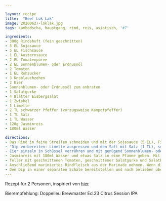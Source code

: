 ```yaml
---

layout: recipe
title:  "Beef Lok Lak"
image: 20200627-loklak.jpg
tags: kambodscha, hauptgang, rind, reis, asiatisch, '#7'

ingredients:
- 300g Rindshuft (fein geschnitten)
- 5 EL Sojasauce
- 5 EL Fischsauce
- 1 EL Austernsauce
- 2 EL Tomatenpüree
- 2 EL Sonnenblumen- oder Erdnussöl
- 2 Tomaten
- 1 EL Rohzucker
- 3 Knoblauchzehen
- 2 Eier
- Sonnenblumen- oder Erdnussöl zum anbraten
- 1 Salatgurke
- 4 Blätter Eisbergsalat
- 1 Zwiebel
- 1 Limette
- 2 TL schwarzer Pfeffer (vorzugsweise Kampotpfeffer)
- 1 TL Salz
- 1 TL Wasser
- 120g Jasminreis
- 180ml Wasser

directions:
- Das Rind in feine Streifen schneiden und mit der Sojasauce (5 EL), Fischsauce (5 EL), Austernsauce (1 EL), passierten Tomaten (2 EL), Zucker (1 EL), dem fein gewürfelten Knoblauch und Pflanzenöl (2 EL) marinieren. Anschließend in den Kühlschrank stellen und für mindestens 60 Minuten ruhen lassen.
- "Dip vorbereiten: Limette auspressen und den Saft mit Salz (1 TL), schwarzem Pfeffer (2 TL) und Wasser (1 TL) mischen. Anschließend in den Kühlschrank stellen.
- Eier einzeln in Schüssel verrühren und mit genügend Sonnenblumen- oder Erdnussöl zu einem Omelett fritieren"
- Jasminreis mit 180ml Wasser und etwas Salz in eine Pfanne geben. Mit geschlossenem Deckel zum Kochen bringen und anschliessend die Platte ausschalten. Den Deckel während mindestens 15 Minuten (je nach Reis) nicht öffnen. Der Reis sollte anschliessend gar sein. 
- Teller mit geschnittenen Tomaten, geschnittener Salatgurke und Salatblättern dekorieren. Später Reis und gebratenes Ei hinzufügen.
- Anschließend mariniertes Rindfleisch aus der Marinade nehmen. Wenn die gesamte Marinade mit angebraten wird, schmeckt das Gericht zu salzig. Pfanne mit etwas Öl anheizen und das Fleisch scharf anbraten. Optional kann die restliche Marinade noch erwärmt und separat zum nachwürzen bereitgestellt werden. Auf den vorbereiteten Tellern servieren. 
- Den Dip in einer separaten Schale bereitstellen und nach belieben über dem Gericht verteilen oder darin dippen.
---
```


Rezept für 2 Personen, inspiriert von [hier](https://tripangkor.de/kambodscha/essen-in-kambodscha/beef-lok-lak-rezept/)

Bierempfehlung: Doppelleu Brewmaster Ed.23 Citrus Session IPA
